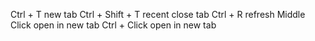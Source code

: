 Ctrl + T new tab
Ctrl + Shift + T recent close tab
Ctrl + R refresh
Middle Click open in new tab
Ctrl + Click open in new tab
